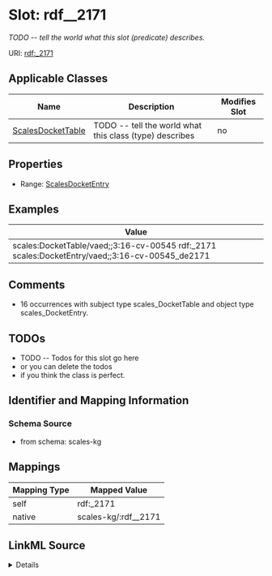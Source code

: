 

# Slot: rdf__2171


_TODO -- tell the world what this slot (predicate) describes._





URI: [rdf:_2171](http://www.w3.org/1999/02/22-rdf-syntax-ns#_2171)



<!-- no inheritance hierarchy -->





## Applicable Classes

| Name | Description | Modifies Slot |
| --- | --- | --- |
| [ScalesDocketTable](../classes/ScalesDocketTable.md) | TODO -- tell the world what this class (type) describes |  no  |







## Properties

* Range: [ScalesDocketEntry](../classes/ScalesDocketEntry.md)






## Examples

| Value |
| --- |
| scales:DocketTable/vaed;;3:16-cv-00545 rdf:_2171 scales:DocketEntry/vaed;;3:16-cv-00545_de2171 |

## Comments

* 16 occurrences with subject type scales_DocketTable and object type scales_DocketEntry.

## TODOs

* TODO -- Todos for this slot go here
* or you can delete the todos
* if you think the class is perfect.

## Identifier and Mapping Information







### Schema Source


* from schema: scales-kg




## Mappings

| Mapping Type | Mapped Value |
| ---  | ---  |
| self | rdf:_2171 |
| native | scales-kg/:rdf__2171 |




## LinkML Source

<details>
```yaml
name: rdf__2171
description: TODO -- tell the world what this slot (predicate) describes.
todos:
- TODO -- Todos for this slot go here
- or you can delete the todos
- if you think the class is perfect.
comments:
- 16 occurrences with subject type scales_DocketTable and object type scales_DocketEntry.
examples:
- value: scales:DocketTable/vaed;;3:16-cv-00545 rdf:_2171 scales:DocketEntry/vaed;;3:16-cv-00545_de2171
from_schema: scales-kg
rank: 1000
slot_uri: rdf:_2171
alias: rdf__2171
domain_of:
- scales_DocketTable
range: scales_DocketEntry

```
</details>